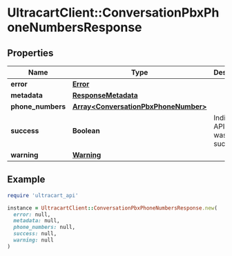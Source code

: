 # UltracartClient::ConversationPbxPhoneNumbersResponse

## Properties

| Name | Type | Description | Notes |
| ---- | ---- | ----------- | ----- |
| **error** | [**Error**](Error.md) |  | [optional] |
| **metadata** | [**ResponseMetadata**](ResponseMetadata.md) |  | [optional] |
| **phone_numbers** | [**Array&lt;ConversationPbxPhoneNumber&gt;**](ConversationPbxPhoneNumber.md) |  | [optional] |
| **success** | **Boolean** | Indicates if API call was successful | [optional] |
| **warning** | [**Warning**](Warning.md) |  | [optional] |

## Example

```ruby
require 'ultracart_api'

instance = UltracartClient::ConversationPbxPhoneNumbersResponse.new(
  error: null,
  metadata: null,
  phone_numbers: null,
  success: null,
  warning: null
)
```

